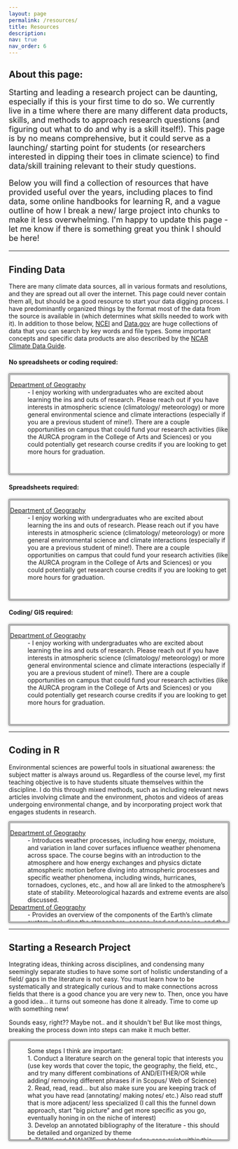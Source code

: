 ```yaml
---
layout: page
permalink: /resources/
title: Resources
description: 
nav: true
nav_order: 6
---
```


<h2> About this page: </h2>


<p style="font-size: 18px;">Starting and leading a research project can be daunting, especially if this is your first time to do so. We currently live in a time where there are many different data products, skills, and methods to approach research questions (and figuring out what to do and why is a skill itself!). This page is by no means comprehensive, but it could serve as a launching/ starting point for students (or researchers interested in dipping their toes in climate science) to find data/skill training relevant to their study questions. </p>

<p style="font-size: 18px;">Below you will find a collection of resources that have provided useful over the years, including places to find data, some online handbooks for learning R, and a vague outline of how I break a new/ large project into chunks to make it less overwhelming. I'm happy to update this page - let me know if there is something great you think I should be here! </p>


<hr />

<h2>Finding Data</h2>

There are many climate data sources, all in various formats and resolutions, and they are spread out all over the internet. This page could never contain them all, but should be a good resource to start your data digging process. I have predominantly organized things by the format most of the data from the source is available in (which determines what skills needed to work with it). In addition to those below, <a href='https://www.ncei.noaa.gov/access/search/index'>NCEI</a> and <a href='https://data.gov'>Data.gov</a> are huge collections of data that you can search by key words and file types. Some important concepts and specific data products are also described by the <a href='https://climatedataguide.ucar.edu/climate-tools'>NCAR Climate Data Guide</a>. 

<p><h4> No spreadsheets or coding required: </h4></p>
<div style="height: 225px; overflow: auto; border: 3px double #707070; box-shadow: 0 0 5px rgba(0, 0, 0, 0.5);">
   <!-- Content goes here -->
<dl>
 <dt> <a href='https://cas.okstate.edu/department_of_geography/'>Department of Geography</a> </dt>
 <dd>- I enjoy working with undergraduates who are excited about learning the ins and outs of research.  Please reach out if you have interests in atmospheric science (climatology/ meteorology) or more general environmental science and climate interactions (especially if you are a previous student of mine!). There are a couple opportunities on campus that could fund your research activities (like the AURCA program in the College of Arts and Sciences) or you could potentially get research course credits if you are looking to get more hours for graduation.  </dd>

</dl>
</div>


<p><h4> Spreadsheets required: </h4></p>

<div style="height: 225px; overflow: auto; border: 3px double #707070; box-shadow: 0 0 5px rgba(0, 0, 0, 0.5);">
   <!-- Content goes here -->
<dl>
 <dt> <a href='https://cas.okstate.edu/department_of_geography/'>Department of Geography</a> </dt>
 <dd>- I enjoy working with undergraduates who are excited about learning the ins and outs of research.  Please reach out if you have interests in atmospheric science (climatology/ meteorology) or more general environmental science and climate interactions (especially if you are a previous student of mine!). There are a couple opportunities on campus that could fund your research activities (like the AURCA program in the College of Arts and Sciences) or you could potentially get research course credits if you are looking to get more hours for graduation.  </dd>

</dl>
</div>

<p><h4> Coding/ GIS required: </h4></p>

<div style="height: 225px; overflow: auto; border: 3px double #707070; box-shadow: 0 0 5px rgba(0, 0, 0, 0.5);">
   <!-- Content goes here -->
<dl>
 <dt> <a href='https://cas.okstate.edu/department_of_geography/'>Department of Geography</a> </dt>
 <dd>- I enjoy working with undergraduates who are excited about learning the ins and outs of research.  Please reach out if you have interests in atmospheric science (climatology/ meteorology) or more general environmental science and climate interactions (especially if you are a previous student of mine!). There are a couple opportunities on campus that could fund your research activities (like the AURCA program in the College of Arts and Sciences) or you could potentially get research course credits if you are looking to get more hours for graduation.  </dd>

</dl>
</div>


<hr />



<h2>Coding in R</h2>


Environmental sciences are powerful tools in situational awareness: the subject matter is always around us. Regardless of the course level, my first teaching objective is to have students situate themselves within the discipline. I do this through mixed methods, such as including relevant news articles involving climate and the environment, photos and videos of areas undergoing environmental change, and by incorporating project work that engages students in research.


<div style="height: 225px; overflow: auto; border: 3px double #707070; box-shadow: 0 0 5px rgba(0, 0, 0, 0.5);">
   <!-- Content goes here -->
<dl>
 <dt> <a href='https://cas.okstate.edu/department_of_geography/'>Department of Geography</a> </dt>
 <dd>- Introduces weather processes, including how energy, moisture, and variation in land cover surfaces influence weather phenomena across space. The course begins with an introduction to the atmosphere and how energy exchanges and physics dictate atmospheric motion before diving into atmospheric processes and specific weather phenomena, including winds, hurricanes, tornadoes, cyclones, etc., and how all are linked to the atmosphere’s state of stability. Meteorological hazards and extreme events are also discussed. </dd>
 <dt> <a href='https://cas.okstate.edu/department_of_geography/'>Department of Geography</a> </dt>
 <dd>- Provides an overview of the components of the Earth’s climate system, including the atmosphere, oceans, land and sea ice, and the biosphere. We explore how the climate system works, how it affects us, how we affect it, and how it has changed and is changing. Climate, and its influences, are complicated. This course will build a foundation in atmospheric science before diving into real world examples, complex interactions with the atmosphere and other Earth “Spheres”, and relevant research on climate issues. </dd>
 <dt> <a href='https://cas.okstate.edu/department_of_geography/'>Department of Geography</a> </dt>
 <dd>- Introduces Earth and environmental sciences, with an emphasis on the atmosphere and how it impacts life on Earth as well as how living things have changed it. Outlines the basics of climate change and what makes it complicated, how climate interacts with all components of the Earth-system, and where changes are most magnified. Future climate impacts and scenarios are also discussed. </dd>
</dl>
</div>

<hr />

<h2>Starting a Research Project</h2>

Integrating ideas, thinking across disciplines, and condensing many seemingly separate studies to have some sort of holistic understanding of a field/ gaps in the literature is not easy. You must learn how to be systematically and strategically curious and to make connections across fields that there is a good chance you are very new to. Then, once you have a good idea... it turns out someone has done it already. Time to come up with something new!

Sounds easy, right?? Maybe not.. and it shouldn't be! But like most things, breaking the process down into steps can make it much better. 


<div style="height: 225px; overflow: auto; border: 3px double #707070; box-shadow: 0 0 5px rgba(0, 0, 0, 0.5);">
   <!-- Content goes here -->
<dl>
<dd>Some steps I think are important: </dd>
<dd>1. Conduct a literature search on the general topic that interests you (use key words that cover the topic, the geography, the field, etc., and try many different combinations of AND/EITHER/OR while adding/ removing different phrases if in Scopus/ Web of Science) </dd>
<dd>2. Read, read, read... but also make sure you are keeping track of what you have read (annotating/ making notes/ etc.)
Also read stuff that is more adjacent/ less specialized (I call this the funnel down approach, start "big picture" and get more specific as you go, eventually honing in on the niche of interest)</dd>
<dd>3. Develop an annotated bibliography of the literature - this should be detailed and organized by theme</dd>
<dd>4. THINK and ANALYZE - what knowledge gaps exist within this body of work? What hypothesis could aid in filling that gap (aka, what could YOU do?)</dd>
<dd>5. Write an essay to justify (justify being a KEY word - cite ample literature here that makes what you are proposing make sense) the hypothesis you propose to test (this becomes an excellent Introduction to a proposal!)</dd>
<dd>6. Write a lengthy description of what type of data you will collect (and WHY), including from where (metadata - strengths/ weaknesses), how much (temporal period/ spatial coverage, etc.), and how you will analyze it with an emphasis on WHY the methods were chosen (this will be a great draft of your Data and Methods section of your proposal/ eventual manuscript)</dd>
<dd>7. Get the data (or create it!) and do any necessary pre-processing (be sure to document everything you do in detail for reproducability)</dd>
<dd>8. Analyze data like you said you would; if you change any plans, be sure to document them and why</dd>
<dd>9. Digest the results of analysis (do they make sense??) and put in context of previous literature (would this make sense to others/ is it consistent with what you have read?)</dd>
<dd>10. Assuming everything seems good, check to make sure no more work on this topic has been published since you started (keep your literature base up to date)</dd>
<dd>11. Prepare a manuscript draft - clean it up so it is easy to read, but accept that it may still be ugly at this point</dd>
<dd>12. Send manuscript to at least one person you trust to give the first round of constructive feedback (advisor, other professors, colleagues, peers, etc.)</dd>
<dd>13. Revise, send it to other trusted individuals</dd>
<dd>14. Revise, revise, revise (never put "_final" at the end of a doc... you are lying)</dd>
<dd>15. Submit, eventually.</dd>

<dd>Creating new knowledge is a never ending cycle. Be prepared to have your views challenged and scrutinized - this is normal. Keep it up, and with time, the whole process will become second-nature.</dd>
</dl>
</div>
